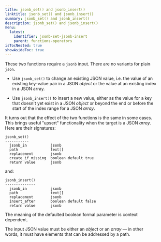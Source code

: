 ```yaml
---
title: jsonb_set() and jsonb_insert()
linktitle: jsonb_set() and jsonb_insert()
summary: jsonb_set() and jsonb_insert()
description: jsonb_set() and jsonb_insert()
menu:
  latest:
    identifier: jsonb-set-jsonb-insert
    parent: functions-operators
isTocNested: true
showAsideToc: true
---
```


These two functions require a `jsonb` input. There are no variants for plain `json`.

- Use `jsonb_set()` to change an existing JSON value, i.e. the value of an existing key-value pair in a JSON _object_ or the value at an existing index in a JSON array.

- Use `jsonb_insert()` to insert a new value, either as the value for a key that doesn't yet exist in a JSON _object_ or beyond the end or before the start of the index range for a JSON _array_.

It turns out that the effect of the two functions is the same in some cases. This brings useful "upsert" functionality when the target is a JSON _array_. Here are their signatures:

```
jsonb_set()
-----------
  jsonb_in           jsonb
  path               text[]
  replacement        jsonb
  create_if_missing  boolean default true
  return value       jsonb
```

and:

```
jsonb_insert()
--------------
  jsonb_in           jsonb
  path               text[]
  replacement        jsonb
  insert_after       boolean default false
  return value       jsonb
```

The meaning of the defaulted boolean formal parameter is context dependent.

The input JSON value must be either an _object_ or an _array_ — in other words, it must have elements that can be addressed by a path.
